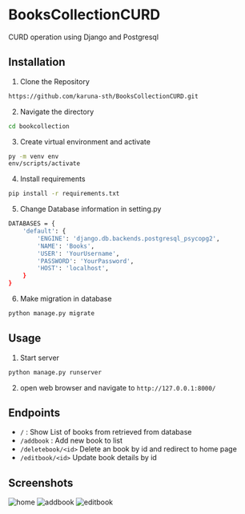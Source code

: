 # BooksCollectionCURD
CURD operation using Django and Postgresql

## Installation
1. Clone the Repository <br>
```bash
https://github.com/karuna-sth/BooksCollectionCURD.git 
```
2. Navigate the directory
```bash
cd bookcollection
```
3. Create virtual environment and activate
```bash
py -m venv env
env/scripts/activate
```
4. Install requirements
```bash
pip install -r requirements.txt
```
5. Change Database information in setting.py
```bash
DATABASES = {
    'default': {
        'ENGINE': 'django.db.backends.postgresql_psycopg2',
        'NAME': 'Books',
        'USER': 'YourUsername',
        'PASSWORD': 'YourPassword',
        'HOST': 'localhost',
    }
}
```
6. Make migration in database
```bash
python manage.py migrate
```
## Usage 
1. Start server
```bash
python manage.py runserver
```
2. open web browser and navigate to ``` http://127.0.0.1:8000/ ```

## Endpoints
- ``` / ``` : Show List of books from retrieved from database
- ``` /addbook ``` : Add new book to list
- ``` /deletebook/<id> ``` Delete an book by id and redirect to home page
- ``` /editbook/<id> ``` Update book details by id

## Screenshots

![home](https://user-images.githubusercontent.com/47665883/231962537-d016c7b2-3eb5-4ddb-af6d-6b2d13cefa9e.png)
![addbook](https://user-images.githubusercontent.com/47665883/231962550-98f046d4-97e6-4c32-9030-e57340f69093.png)
![editbook](https://user-images.githubusercontent.com/47665883/231962559-86b13572-9160-4539-96b0-d8c58ac97e75.png)




